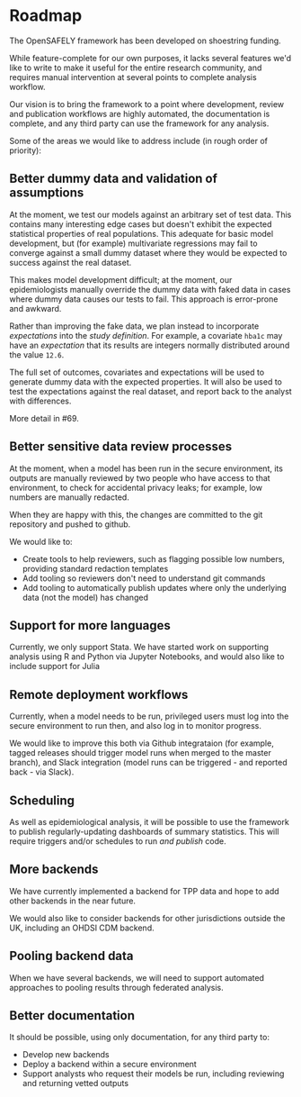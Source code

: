 # Roadmap

The OpenSAFELY framework has been developed on shoestring funding.

While feature-complete for our own purposes, it lacks several features
we'd like to write to make it useful for the entire research
community, and requires manual intervention at several points to
complete analysis workflow.

Our vision is to bring the framework to a point where development,
review and publication workflows are highly automated, the
documentation is complete, and any third party can use the framework
for any analysis.

Some of the areas we would like to address include (in rough order of
priority):

## Better dummy data and validation of assumptions

At the moment, we test our models against an arbitrary set of test
data. This contains many interesting edge cases but doesn't exhibit
the expected statistical properties of real populations. This adequate
for basic model development, but (for example) multivariate
regressions may fail to converge against a small dummy dataset where
they would be expected to success against the real dataset.

This makes model development difficult; at the moment, our
epidemiologists manually override the dummy data with faked data in
cases where dummy data causes our tests to fail. This approach is
error-prone and awkward.

Rather than improving the fake data, we plan instead to incorporate
_expectations_ into the _study definition_. For example, a covariate
`hba1c` may have an _expectation_ that its results are integers normally
distributed around the value `12.6`.

The full set of outcomes, covariates and expectations will be used to
generate dummy data with the expected properties.  It will also be
used to test the expectations against the real dataset, and report
back to the analyst with differences.

More detail in #69.

## Better sensitive data review processes

At the moment, when a model has been run in the secure environment,
its outputs are manually reviewed by two people who have access to
that environment, to check for accidental privacy leaks; for example,
low numbers are manually redacted.

When they are happy with this, the changes are committed to the git
repository and pushed to github.

We would like to:

* Create tools to help reviewers, such as flagging possible low
  numbers, providing standard redaction templates
* Add tooling so reviewers don't need to understand git commands
* Add tooling to automatically publish updates where only the
  underlying data (not the model) has changed

## Support for more languages

Currently, we only support Stata.  We have started work on supporting
analysis using R and Python via Jupyter Notebooks, and would also like
to include support for Julia

## Remote deployment workflows

Currently, when a model needs to be run, privileged users must log
into the secure environment to run then, and also log in to monitor
progress.

We would like to improve this both via Github integrataion (for
example, tagged releases should trigger model runs when merged to the
master branch), and Slack integration (model runs can be triggered -
and reported back - via Slack).

## Scheduling

As well as epidemiological analysis, it will be possible to use the
framework to publish regularly-updating dashboards of summary
statistics.  This will require triggers and/or schedules to run *and
publish* code.

## More backends

We have currently implemented a backend for TPP data and hope to add
other backends in the near future.

We would also like to consider backends for other jurisdictions
outside the UK, including an OHDSI CDM backend.

## Pooling backend data

When we have several backends, we will need to support automated
approaches to pooling results through federated analysis.

## Better documentation

It should be possible, using only documentation, for any third party
to:

* Develop new backends
* Deploy a backend within a secure environment
* Support analysts who request their models be run, including
  reviewing and returning vetted outputs
